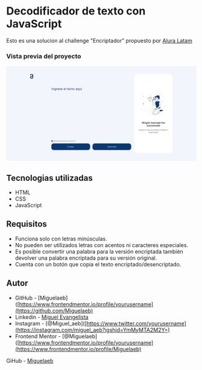 # Decodificador de texto con JavaScript

Esto es una solucion al challenge "Encriptador" propuesto por [Alura Latam](https://www.aluracursos.com/)

### Vista previa del proyecto

![previw](./design/FireShot%20Capture%20003%20-%20Document%20-%20miguelaeb.github.io.png)

## Tecnologias utilizadas

- HTML <br>
- CSS <br>
- JavaScript

## Requisitos 

- Funciona solo con letras minúsculas. <br>
- No pueden ser utilizados letras con acentos ni caracteres especiales. <br>
- Es posible convertir una palabra para la versión encriptada también devolver una palabra encriptada para su versión original. <br>
- Cuenta con un botón que copia el texto encriptado/desencriptado.

## Autor

- GitHub - [Miguelaeb]([https://www.frontendmentor.io/profile/yourusername](https://github.com/Miguelaeb)
- Linkedin - [Miguel Evangelista](https://www.linkedin.com/in/miguel-evangelista-8458b9150/)
- Instagram - [@Miguel_aeb]([https://www.twitter.com/yourusername](https://instagram.com/miguel_aeb?igshid=YmMyMTA2M2Y=)
- Frontend Mentor - [@Miguelaeb]([https://www.frontendmentor.io/profile/yourusername](https://www.frontendmentor.io/profile/Miguelaeb)

GiHub - [Miguelaeb](https://github.com/Miguelaeb)
